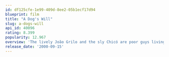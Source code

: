 ```yaml
---
id: df125cfe-1e99-409d-8ee2-05b1ecf17d94
blueprint: film
title: "A Dog's Will"
slug: a-dogs-will
api_id: 40096
rating: 8.399
popularity: 12.967
overview: 'The lively João Grilo and the sly Chicó are poor guys living in the hinterland who cheat a bunch of people in a small in Northeastern Brazil. When they die, they have to be judged by Christ, the Devil and the Virgin Mary before they are admitted to paradise.'
release_date: '2000-09-15'
---
```

